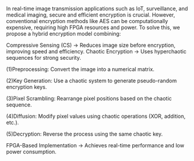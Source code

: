 In real-time image transmission applications such as IoT, surveillance, and medical imaging, secure and efficient encryption is crucial. However, conventional encryption methods like AES can be computationally expensive, requiring high FPGA resources and power.
To solve this, we propose a hybrid encryption model combining:

Compressive Sensing (CS) → Reduces image size before encryption, improving speed and efficiency.
Chaotic Encryption → Uses hyperchaotic sequences for strong security.

(1)Preprocessing: Convert the image into a numerical matrix.

(2)Key Generation: Use a chaotic system to generate pseudo-random encryption keys.

(3)Pixel Scrambling: Rearrange pixel positions based on the chaotic sequence.

(4)Diffusion: Modify pixel values using chaotic operations (XOR, addition, etc.).

(5)Decryption: Reverse the process using the same chaotic key.

FPGA-Based Implementation → Achieves real-time performance and low power consumption.
